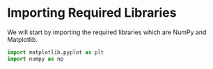 # Importing Required Libraries

We will start by importing the required libraries which are NumPy and Matplotlib.

```python
import matplotlib.pyplot as plt
import numpy as np
```
